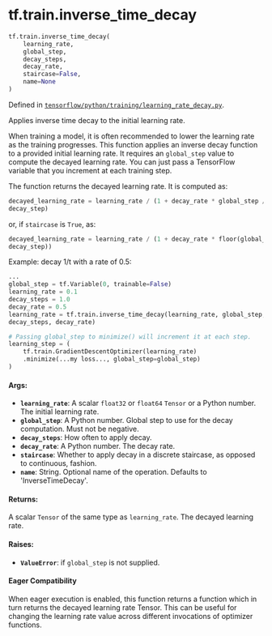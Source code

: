 <div itemscope itemtype="http://developers.google.com/ReferenceObject">
<meta itemprop="name" content="tf.train.inverse_time_decay" />
<meta itemprop="path" content="Stable" />
</div>

# tf.train.inverse_time_decay

``` python
tf.train.inverse_time_decay(
    learning_rate,
    global_step,
    decay_steps,
    decay_rate,
    staircase=False,
    name=None
)
```



Defined in [`tensorflow/python/training/learning_rate_decay.py`](https://www.tensorflow.org/code/tensorflow/python/training/learning_rate_decay.py).

Applies inverse time decay to the initial learning rate.

When training a model, it is often recommended to lower the learning rate as
the training progresses.  This function applies an inverse decay function
to a provided initial learning rate.  It requires an `global_step` value to
compute the decayed learning rate.  You can just pass a TensorFlow variable
that you increment at each training step.

The function returns the decayed learning rate.  It is computed as:

```python
decayed_learning_rate = learning_rate / (1 + decay_rate * global_step /
decay_step)
```

or, if `staircase` is `True`, as:

```python
decayed_learning_rate = learning_rate / (1 + decay_rate * floor(global_step /
decay_step))
```

Example: decay 1/t with a rate of 0.5:

```python
...
global_step = tf.Variable(0, trainable=False)
learning_rate = 0.1
decay_steps = 1.0
decay_rate = 0.5
learning_rate = tf.train.inverse_time_decay(learning_rate, global_step,
decay_steps, decay_rate)

# Passing global_step to minimize() will increment it at each step.
learning_step = (
    tf.train.GradientDescentOptimizer(learning_rate)
    .minimize(...my loss..., global_step=global_step)
)
```

#### Args:

* <b>`learning_rate`</b>: A scalar `float32` or `float64` `Tensor` or a
    Python number.  The initial learning rate.
* <b>`global_step`</b>: A Python number.
    Global step to use for the decay computation.  Must not be negative.
* <b>`decay_steps`</b>: How often to apply decay.
* <b>`decay_rate`</b>: A Python number.  The decay rate.
* <b>`staircase`</b>: Whether to apply decay in a discrete staircase, as opposed to
    continuous, fashion.
* <b>`name`</b>: String.  Optional name of the operation.  Defaults to
    'InverseTimeDecay'.


#### Returns:

A scalar `Tensor` of the same type as `learning_rate`.  The decayed
learning rate.


#### Raises:

* <b>`ValueError`</b>: if `global_step` is not supplied.



#### Eager Compatibility
When eager execution is enabled, this function returns a function which in
turn returns the decayed learning rate Tensor. This can be useful for changing
the learning rate value across different invocations of optimizer functions.

